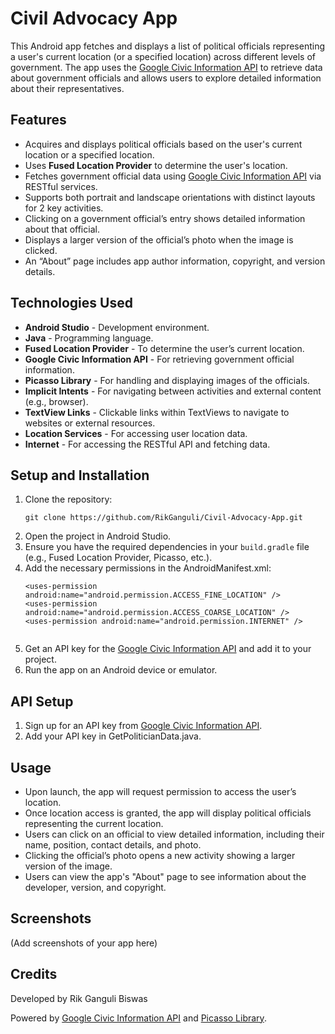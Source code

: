 <h1>Civil Advocacy App</h1>

<p>This Android app fetches and displays a list of political officials representing a user's current location (or a specified location) across different levels of government. The app uses the <a href="https://developers.google.com/civic-information">Google Civic Information API</a> to retrieve data about government officials and allows users to explore detailed information about their representatives.</p>

<h2>Features</h2>
<ul>
  <li>Acquires and displays political officials based on the user's current location or a specified location.</li>
  <li>Uses <strong>Fused Location Provider</strong> to determine the user's location.</li>
  <li>Fetches government official data using <a href="https://developers.google.com/civic-information">Google Civic Information API</a> via RESTful services.</li>
  <li>Supports both portrait and landscape orientations with distinct layouts for 2 key activities.</li>
  <li>Clicking on a government official’s entry shows detailed information about that official.</li>
  <li>Displays a larger version of the official’s photo when the image is clicked.</li>
  <li>An “About” page includes app author information, copyright, and version details.</li>
</ul>

<h2>Technologies Used</h2>
<ul>
  <li><strong>Android Studio</strong> - Development environment.</li>
  <li><strong>Java</strong> - Programming language.</li>
  <li><strong>Fused Location Provider</strong> - To determine the user’s current location.</li>
  <li><strong>Google Civic Information API</strong> - For retrieving government official information.</li>
  <li><strong>Picasso Library</strong> - For handling and displaying images of the officials.</li>
  <li><strong>Implicit Intents</strong> - For navigating between activities and external content (e.g., browser).</li>
  <li><strong>TextView Links</strong> - Clickable links within TextViews to navigate to websites or external resources.</li>
  <li><strong>Location Services</strong> - For accessing user location data.</li>
  <li><strong>Internet</strong> - For accessing the RESTful API and fetching data.</li>
</ul>

<h2>Setup and Installation</h2>
<ol>
  <li>Clone the repository:
    <pre><code>git clone https://github.com/RikGanguli/Civil-Advocacy-App.git</code></pre>
  </li>
  <li>Open the project in Android Studio.</li>
  <li>Ensure you have the required dependencies in your <code>build.gradle</code> file (e.g., Fused Location Provider, Picasso, etc.).</li>
  <li>Add the necessary permissions in the AndroidManifest.xml:
    <pre><code>&lt;uses-permission android:name="android.permission.ACCESS_FINE_LOCATION" /&gt;
&lt;uses-permission android:name="android.permission.ACCESS_COARSE_LOCATION" /&gt;
&lt;uses-permission android:name="android.permission.INTERNET" /&gt;
    </code></pre>
  </li>
  <li>Get an API key for the <a href="https://developers.google.com/civic-information">Google Civic Information API</a> and add it to your project.</li>
  <li>Run the app on an Android device or emulator.</li>
</ol>

<h2>API Setup</h2>
<ol>
  <li>Sign up for an API key from <a href="https://developers.google.com/civic-information">Google Civic Information API</a>.</li>
  <li>Add your API key in GetPoliticianData.java.</li>
</ol>

<h2>Usage</h2>
<ul>
  <li>Upon launch, the app will request permission to access the user’s location.</li>
  <li>Once location access is granted, the app will display political officials representing the current location.</li>
  <li>Users can click on an official to view detailed information, including their name, position, contact details, and photo.</li>
  <li>Clicking the official’s photo opens a new activity showing a larger version of the image.</li>
  <li>Users can view the app's "About" page to see information about the developer, version, and copyright.</li>
</ul>

<h2>Screenshots</h2>
<p>(Add screenshots of your app here)</p>

<h2>Credits</h2>
<p>Developed by Rik Ganguli Biswas</p>
<p>Powered by <a href="https://developers.google.com/civic-information">Google Civic Information API</a> and <a href="https://square.github.io/picasso/">Picasso Library</a>.</p>
